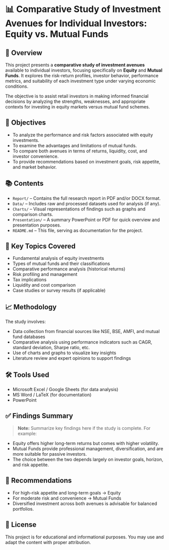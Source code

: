 # 📊 Comparative Study of Investment Avenues for Individual Investors: Equity vs. Mutual Funds

## 🧾 Overview

This project presents a **comparative study of investment avenues** available to individual investors, focusing specifically on **Equity** and **Mutual Funds**. It explores the risk-return profiles, investor behavior, performance metrics, and suitability of each investment type under varying economic conditions.

The objective is to assist retail investors in making informed financial decisions by analyzing the strengths, weaknesses, and appropriate contexts for investing in equity markets versus mutual fund schemes.

## 🎯 Objectives

* To analyze the performance and risk factors associated with equity investments.
* To examine the advantages and limitations of mutual funds.
* To compare both avenues in terms of returns, liquidity, cost, and investor convenience.
* To provide recommendations based on investment goals, risk appetite, and market behavior.

## 📚 Contents

* `Report/` – Contains the full research report in PDF and/or DOCX format.
* `Data/` – Includes raw and processed datasets used for analysis (if any).
* `Charts/` – Visual representations of findings such as graphs and comparison charts.
* `Presentation/` – A summary PowerPoint or PDF for quick overview and presentation purposes.
* `README.md` – This file, serving as documentation for the project.

## 🧠 Key Topics Covered

* Fundamental analysis of equity investments
* Types of mutual funds and their classifications
* Comparative performance analysis (historical returns)
* Risk profiling and management
* Tax implications
* Liquidity and cost comparison
* Case studies or survey results (if applicable)

## 📈 Methodology

The study involves:

* Data collection from financial sources like NSE, BSE, AMFI, and mutual fund databases
* Comparative analysis using performance indicators such as CAGR, standard deviation, Sharpe ratio, etc.
* Use of charts and graphs to visualize key insights
* Literature review and expert opinions to support findings

## 🛠 Tools Used

* Microsoft Excel / Google Sheets (for data analysis)
* MS Word / LaTeX (for documentation)
* PowerPoint 

## ✅ Findings Summary

> **Note:** Summarize key findings here if the study is complete.
> For example:

* Equity offers higher long-term returns but comes with higher volatility.
* Mutual Funds provide professional management, diversification, and are more suitable for passive investors.
* The choice between the two depends largely on investor goals, horizon, and risk appetite.

## 📌 Recommendations

* For high-risk appetite and long-term goals → Equity
* For moderate risk and convenience → Mutual Funds
* Diversified investment across both avenues is advisable for balanced portfolios.

## 📄 License

This project is for educational and informational purposes.
You may use and adapt the content with proper attribution.




